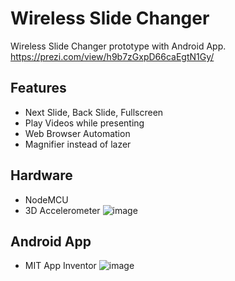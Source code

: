 # Wireless Slide Changer
Wireless Slide Changer prototype with Android App.
https://prezi.com/view/h9b7zGxpD66caEgtN1Gy/
## Features

* Next Slide, Back Slide, Fullscreen
* Play Videos while presenting
* Web Browser Automation
* Magnifier instead of lazer
## Hardware
* NodeMCU
* 3D Accelerometer
![image](https://user-images.githubusercontent.com/96059754/149820288-3ef0bebb-50c9-48b4-981f-885038881461.png)

## Android App 
* MIT App Inventor 
![image](https://user-images.githubusercontent.com/96059754/149820181-385cdf17-bddf-4f53-9aca-89fcb7b8e695.png)
